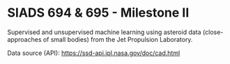 # SIADS 694 & 695 - Milestone II

Supervised and unsupervised machine learning using asteroid data (close-approaches of small bodies) from the Jet Propulsion Laboratory.

Data source (API): https://ssd-api.jpl.nasa.gov/doc/cad.html
